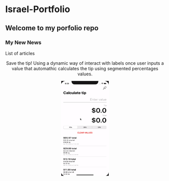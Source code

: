 # Israel-Portfolio

## Welcome to my porfolio repo

### My New News

List of articles

<div align="center" float="left">
    <p>Save the tip! Using a dynamic way of interact with labels once user inputs a value that automathic calculates the tip using segmented percentages values.</p>
    <img src="img/dibujo.gif" width="150" height="300">
</div>


